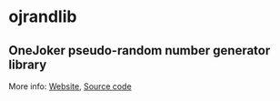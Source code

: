 ojrandlib
====

OneJoker pseudo-random number generator library
----

More info: [Website](http://lcrocker.github.io/onejoker/randlib), [Source code](http://github.com/lcrocker/ojrandlib)

